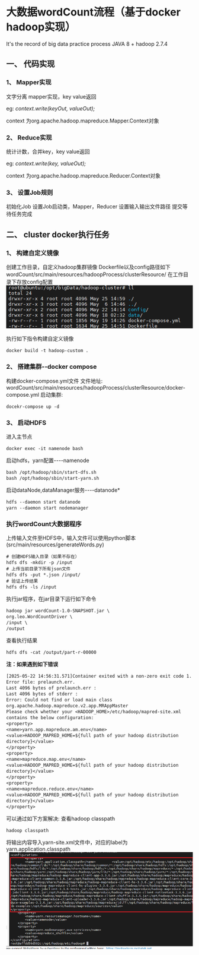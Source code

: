 # 大数据wordCount流程（基于docker hadoop实现）

It's the record of big data practice process
JAVA 8 + hadoop 2.7.4
## 一、 代码实现
### 1、 Mapper实现
文字分离
mapper实现，key value返回

eg: *context.write(keyOut, valueOut);*

context 为org.apache.hadoop.mapreduce.Mapper.Context对象

### 2、 Reduce实现
统计计数，合并key，key value返回

eg: *context.write(key, valueOut);*

context 为org.apache.hadoop.mapreduce.Reducer.Context对象

### 3、 设置Job规则
初始化Job
设置Job启动类，Mapper，Reducer
设置输入输出文件路径
提交等待任务完成

## 二、 cluster docker执行任务
### 1、 构建自定义镜像
创建工作目录，自定义hadoop集群镜像
Dockerfile以及config路径如下
wordCount/src/main/resources/hadoopProcess/clusterResource/
在工作目录下存放config配置
![img.png](img.png)

执行如下指令构建自定义镜像 
```
docker build -t hadoop-custom .
```

### 2、 搭建集群--docker compose
构建docker-compose.yml文件
文件地址: wordCount/src/main/resources/hadoopProcess/clusterResource/docker-compose.yml
启动集群:
```
docekr-compose up -d
```

### 3、 启动HDFS
进入主节点
```
docker exec -it namenode bash
```
启动hdfs，yarn配置----namenode
```
bash /opt/hadoop/sbin/start-dfs.sh
bash /opt/hadoop/sbin/start-yarn.sh
```

启动dataNode,dataManager服务----datanode*
```
hdfs --daemon start datanode
yarn --daemon start nodemanager
```

### 执行wordCount大数据程序
上传输入文件至HDFS中，输入文件可以使用python脚本(src/main/resources/generateWords.py)
```
# 创建HDFS输入目录（如果不存在）
hdfs dfs -mkdir -p /input
# 上传当前目录下所有json文件
hdfs dfs -put *.json /input/
# 验证上传结果
hdfs dfs -ls /input
```
执行jar程序，在jar目录下运行如下命令
```
hadoop jar wordCount-1.0-SNAPSHOT.jar \
org.leo.WordCountDriver \
/input \
/output
```

查看执行结果
```
hdfs dfs -cat /output/part-r-00000
```


**注：如果遇到如下错误**
```
[2025-05-22 14:56:31.571]Container exited with a non-zero exit code 1. Error file: prelaunch.err.
Last 4096 bytes of prelaunch.err :
Last 4096 bytes of stderr :
Error: Could not find or load main class org.apache.hadoop.mapreduce.v2.app.MRAppMaster
Please check whether your <HADOOP_HOME>/etc/hadoop/mapred-site.xml contains the below configuration:
<property>
<name>yarn.app.mapreduce.am.env</name>
<value>HADOOP_MAPRED_HOME=${full path of your hadoop distribution directory}</value>
</property>
<property>
<name>mapreduce.map.env</name>
<value>HADOOP_MAPRED_HOME=${full path of your hadoop distribution directory}</value>
</property>
<property>
<name>mapreduce.reduce.env</name>
<value>HADOOP_MAPRED_HOME=${full path of your hadoop distribution directory}</value>
</property>
```
可以通过如下方案解决:
查看hadoop classpath
```agsl
hadoop classpath
```
将输出内容导入yarn-site.xml文件中，对应的label为 <name>yarn.application.classpath</name>
![img_1.png](img_1.png)